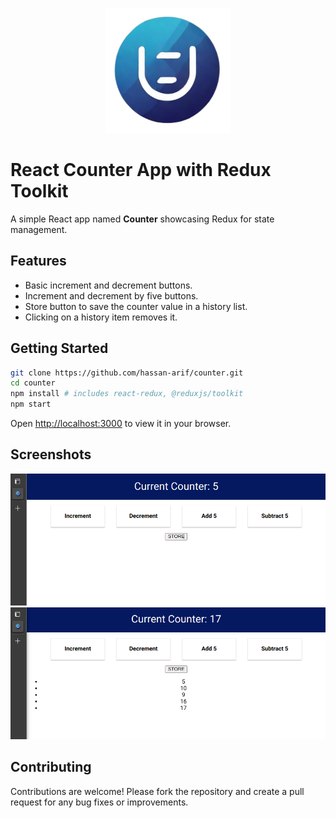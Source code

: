 <p align='center'>
<img src='public/counter.png' alt='logo' width='200px'/>
</p>

# React Counter App with Redux Toolkit

A simple React app named <strong>Counter</strong> showcasing Redux for state management.

## Features
- Basic increment and decrement buttons.
- Increment and decrement by five buttons.
- Store button to save the counter value in a history list.
- Clicking on a history item removes it.

## Getting Started
```bash
git clone https://github.com/hassan-arif/counter.git
cd counter
npm install # includes react-redux, @reduxjs/toolkit
npm start
```
Open [http://localhost:3000](http://localhost:3000) to view it in your browser.

## Screenshots

<p align='center'>
  <img src='screenshots/ss-1.png' alt='Screenshot-1'/>
  <br/>
  <img src='screenshots/ss-2.png' alt='Screenshot-2'/>
</p>

## Contributing
Contributions are welcome! Please fork the repository and create a pull request for any bug fixes or improvements.